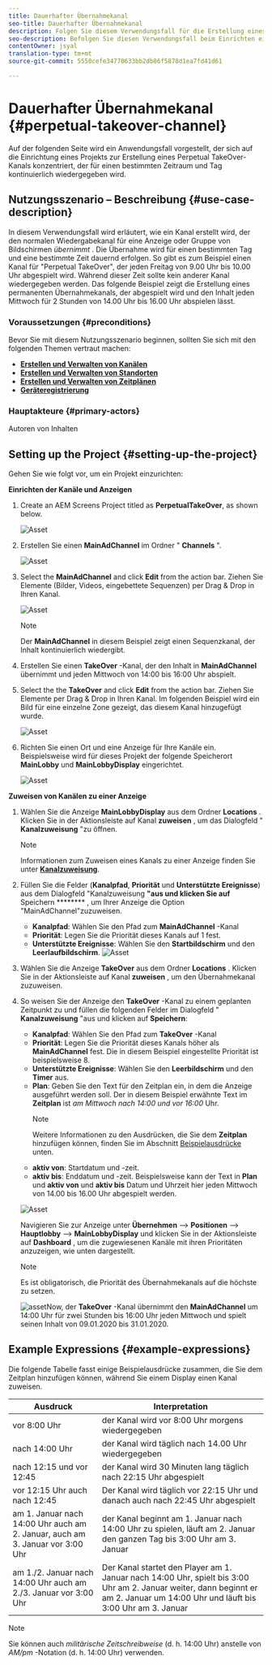 ```yaml
---
title: Dauerhafter Übernahmekanal
seo-title: Dauerhafter Übernahmekanal
description: Folgen Sie diesem Verwendungsfall für die Erstellung eines permanenten TakeOver-Kanals.
seo-description: Befolgen Sie diesen Verwendungsfall beim Einrichten eines Projekts, das einen permanenten TakeOver-Kanal erstellt, der für einen bestimmten Tag und eine bestimmte Zeit kontinuierlich wiedergegeben wird.
contentOwner: jsyal
translation-type: tm+mt
source-git-commit: 5550cefe34770633bb2db86f5878d1ea7fd41d61

---
```



# Dauerhafter Übernahmekanal {#perpetual-takeover-channel}

Auf der folgenden Seite wird ein Anwendungsfall vorgestellt, der sich auf die Einrichtung eines Projekts zur Erstellung eines Perpetual TakeOver-Kanals konzentriert, der für einen bestimmten Zeitraum und Tag kontinuierlich wiedergegeben wird.

## Nutzungsszenario – Beschreibung {#use-case-description}

In diesem Verwendungsfall wird erläutert, wie ein Kanal erstellt wird, der den normalen Wiedergabekanal für eine Anzeige oder Gruppe von Bildschirmen *übernimmt* . Die Übernahme wird für einen bestimmten Tag und eine bestimmte Zeit dauernd erfolgen.
So gibt es zum Beispiel einen Kanal für &quot;Perpetual TakeOver&quot;, der jeden Freitag von 9.00 Uhr bis 10.00 Uhr abgespielt wird. Während dieser Zeit sollte kein anderer Kanal wiedergegeben werden. Das folgende Beispiel zeigt die Erstellung eines permanenten Übernahmekanals, der abgespielt wird und den Inhalt jeden Mittwoch für 2 Stunden von 14.00 Uhr bis 16.00 Uhr abspielen lässt.

### Voraussetzungen {#preconditions}

Bevor Sie mit diesem Nutzungsszenario beginnen, sollten Sie sich mit den folgenden Themen vertraut machen:

* **[Erstellen und Verwalten von Kanälen](managing-channels.md)**
* **[Erstellen und Verwalten von Standorten](managing-locations.md)**
* **[Erstellen und Verwalten von Zeitplänen](managing-schedules.md)**
* **[Geräteregistrierung](device-registration.md)**

### Hauptakteure {#primary-actors}

Autoren von Inhalten

## Setting up the Project {#setting-up-the-project}

Gehen Sie wie folgt vor, um ein Projekt einzurichten:

**Einrichten der Kanäle und Anzeigen**

1. Create an AEM Screens Project titled as **PerpetualTakeOver**, as shown below.

   ![Asset](assets/p_usecase1.png)

1. Erstellen Sie einen **MainAdChannel** im Ordner &quot; **Channels** &quot;.

   ![Asset](assets/p_usecase2.png)

1. Select the **MainAdChannel** and click **Edit** from the action bar. Ziehen Sie Elemente (Bilder, Videos, eingebettete Sequenzen) per Drag &amp; Drop in Ihren Kanal.

   ![Asset](assets/p_usecase3.png)


   >[!NOTE]
   >Der **MainAdChannel** in diesem Beispiel zeigt einen Sequenzkanal, der Inhalt kontinuierlich wiedergibt.

1. Erstellen Sie einen **TakeOver** -Kanal, der den Inhalt in **MainAdChannel** übernimmt und jeden Mittwoch von 14:00 bis 16:00 Uhr abspielt.

1. Select the the **TakeOver** and click **Edit** from the action bar. Ziehen Sie Elemente per Drag &amp; Drop in Ihren Kanal. Im folgenden Beispiel wird ein Bild für eine einzelne Zone gezeigt, das diesem Kanal hinzugefügt wurde.

   ![Asset](assets/p_usecase4.png)

1. Richten Sie einen Ort und eine Anzeige für Ihre Kanäle ein. Beispielsweise wird für dieses Projekt der folgende Speicherort **MainLobby** und **MainLobbyDisplay** eingerichtet.

   ![Asset](assets/p_usecase5.png)

**Zuweisen von Kanälen zu einer Anzeige**

1. Wählen Sie die Anzeige **MainLobbyDisplay** aus dem Ordner **Locations** . Klicken Sie in der Aktionsleiste auf Kanal **zuweisen** , um das Dialogfeld &quot; **Kanalzuweisung** &quot;zu öffnen.

   >[!NOTE]
   >Informationen zum Zuweisen eines Kanals zu einer Anzeige finden Sie unter **[Kanalzuweisung](channel-assignment.md)**.

1. Füllen Sie die Felder (**Kanalpfad**, **Priorität** und **Unterstützte Ereignisse**) aus dem Dialogfeld &quot;Kanalzuweisung **&quot;aus und klicken Sie auf** Speichern ******** , um Ihrer Anzeige die Option &quot;MainAdChannel&quot;zuzuweisen.

   * **Kanalpfad**: Wählen Sie den Pfad zum **MainAdChannel** -Kanal
   * **Priorität**: Legen Sie die Priorität dieses Kanals auf 1 fest.
   * **Unterstützte Ereignisse**: Wählen Sie den **Startbildschirm** und den **Leerlaufbildschirm**.
   ![Asset](assets/p_usecase6.png)

1. Wählen Sie die Anzeige **TakeOver** aus dem Ordner **Locations** . Klicken Sie in der Aktionsleiste auf Kanal **zuweisen** , um den Übernahmekanal zuzuweisen.

1. So weisen Sie der Anzeige den **TakeOver** -Kanal zu einem geplanten Zeitpunkt zu und füllen die folgenden Felder im Dialogfeld &quot; **Kanalzuweisung** &quot;aus und klicken auf **Speichern**:

   * **Kanalpfad**: Wählen Sie den Pfad zum **TakeOver** -Kanal
   * **Priorität**: Legen Sie die Priorität dieses Kanals höher als **MainAdChannel** fest. Die in diesem Beispiel eingestellte Priorität ist beispielsweise 8.
   * **Unterstützte Ereignisse**: Wählen Sie den **Leerbildschirm** und den **Timer** aus.
   * **Plan**: Geben Sie den Text für den Zeitplan ein, in dem die Anzeige ausgeführt werden soll. Der in diesem Beispiel erwähnte Text im **Zeitplan** ist *am Mittwoch nach 14:00 und vor 16:00* Uhr.
      >[!NOTE]
      >Weitere Informationen zu den Ausdrücken, die Sie dem **Zeitplan** hinzufügen können, finden Sie im Abschnitt [Beispielausdrücke](#example-expressions) unten.
   * **aktiv von**: Startdatum und -zeit.
   * **aktiv bis**: Enddatum und -zeit.
   Beispielsweise kann der Text in **Plan** und **aktiv von** und **aktiv bis** Datum und Uhrzeit hier jeden Mittwoch von 14.00 bis 16.00 Uhr abgespielt werden.


   ![Asset](assets/p_usecase7.png)

   Navigieren Sie zur Anzeige unter **Übernehmen** —> **Positionen** —> **Hauptlobby** —> **MainLobbyDisplay** und klicken Sie in der Aktionsleiste auf **Dashboard** , um die zugewiesenen Kanäle mit ihren Prioritäten anzuzeigen, wie unten dargestellt.

   >[!NOTE]
   >Es ist obligatorisch, die Priorität des Übernahmekanals auf die höchste zu setzen.

   ![asset](assets/p_usecase8.png)Now, der **TakeOver** -Kanal übernimmt den **MainAdChannel** um 14:00 Uhr für zwei Stunden bis 16:00 Uhr jeden Mittwoch und spielt seinen Inhalt von 09.01.2020 bis 31.01.2020.

## Example Expressions {#example-expressions}

Die folgende Tabelle fasst einige Beispielausdrücke zusammen, die Sie dem Zeitplan hinzufügen können, während Sie einem Display einen Kanal zuweisen.

| **Ausdruck** | **Interpretation** |
|---|---|
| vor 8:00 Uhr | der Kanal wird vor 8:00 Uhr morgens wiedergegeben |
| nach 14:00 Uhr | der Kanal wird täglich nach 14.00 Uhr wiedergegeben |
| nach 12:15 und vor 12:45 | der Kanal wird 30 Minuten lang täglich nach 22:15 Uhr abgespielt |
| vor 12:15 Uhr auch nach 12:45 | Der Kanal wird täglich vor 22:15 Uhr und danach auch nach 22:45 Uhr abgespielt |
| am 1. Januar nach 14:00 Uhr auch am 2. Januar, auch am 3. Januar vor 3:00 Uhr | der Kanal beginnt am 1. Januar nach 14:00 Uhr zu spielen, läuft am 2. Januar den ganzen Tag bis 3:00 Uhr am 3. Januar |
| am 1./2. Januar nach 14:00 Uhr auch am 2./3. Januar vor 3:00 Uhr | Der Kanal startet den Player am 1. Januar nach 14:00 Uhr, spielt bis 3:00 Uhr am 2. Januar weiter, dann beginnt er am 2. Januar um 14:00 Uhr und läuft bis 3:00 Uhr am 3. Januar |

>[!NOTE]
>Sie können auch _militärische Zeitschreibweise_ (d. h. 14:00 Uhr) anstelle von *AM/pm* -Notation (d. h. 14:00 Uhr) verwenden.
